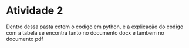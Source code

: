 # Atividade 2

Dentro dessa pasta cotem o codigo em python, e a explicação do codigo com a tabela se encontra tanto no documento docx e tambem no documento pdf